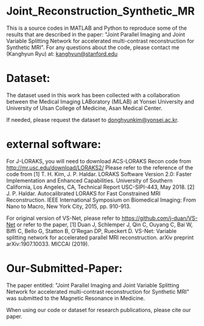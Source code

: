 # Joint_Reconstruction_Synthetic_MR

This is a source codes in MATLAB and Python to reproduce some of the results that are described in the paper: "Joint Parallel Imaging and Joint Variable Splitting Network for accelerated multi-contrast reconstruction for Synthetic MRI". For any questions about the code, please contact me (Kanghyun Ryu) at: kanghyun@stanford.edu

# Dataset:
The dataset used in this work has been collected with a collaboration between the Medical Imaging LABoratory (MILAB) at Yonsei University and University of Ulsan College of Medicine, Asan Medical Center. 

If needed, please request the dataset to donghyunkim@yonsei.ac.kr.

# external software: 
For J-LORAKS, you will need to download ACS-LORAKS Recon code from http://mr.usc.edu/download/LORAKS2/
Please refer to the reference of the code from
[1] T. H. Kim, J. P. Haldar.  LORAKS Software Version 2.0:
    Faster Implementation and Enhanced Capabilities.  University of Southern
    California, Los Angeles, CA, Technical Report USC-SIPI-443, May 2018.
[2] J. P. Haldar. Autocalibrated LORAKS for Fast Constrained MRI
    Reconstruction. IEEE International Symposium on Biomedical Imaging: From
    Nano to Macro, New York City, 2015, pp. 910-913.

For original version of VS-Net, please refer to https://github.com/j-duan/VS-Net
or refer to the paper,
[1] Duan J, Schlemper J, Qin C, Ouyang C, Bai W, Biffi C, Bello G, Statton B, O'Regan DP, Rueckert D. VS-Net: Variable splitting network for accelerated parallel MRI reconstruction. arXiv preprint arXiv:1907.10033. MICCAI (2019).

# Our-Submitted-Paper:

The paper entitled: "Joint Parallel Imaging and Joint Variable Splitting Network for accelerated multi-contrast reconstruction for Synthetic MRI" was submitted to the Magnetic Resonance in Medicine.

When using our code or dataset for research publications, please cite our paper.
